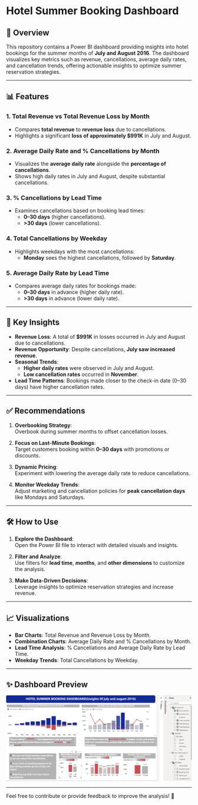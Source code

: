 # Hotel Summer Booking Dashboard

## 🏨 Overview
This repository contains a Power BI dashboard providing insights into hotel bookings for the summer months of **July and August 2016**. The dashboard visualizes key metrics such as revenue, cancellations, average daily rates, and cancellation trends, offering actionable insights to optimize summer reservation strategies.

---

## 📊 Features

### 1. **Total Revenue vs Total Revenue Loss by Month**
   - Compares **total revenue** to **revenue loss** due to cancellations.
   - Highlights a significant **loss of approximately $991K** in July and August.

### 2. **Average Daily Rate and % Cancellations by Month**
   - Visualizes the **average daily rate** alongside the **percentage of cancellations**.
   - Shows high daily rates in July and August, despite substantial cancellations.

### 3. **% Cancellations by Lead Time**
   - Examines cancellations based on booking lead times:  
     - **0–30 days** (higher cancellations).  
     - **>30 days** (lower cancellations).

### 4. **Total Cancellations by Weekday**
   - Highlights weekdays with the most cancellations:
     - **Monday** sees the highest cancellations, followed by **Saturday**.

### 5. **Average Daily Rate by Lead Time**
   - Compares average daily rates for bookings made:
     - **0–30 days** in advance (higher daily rate).  
     - **>30 days** in advance (lower daily rate).

---

## 🔑 Key Insights
- **Revenue Loss**: A total of **$991K** in losses occurred in July and August due to cancellations.
- **Revenue Opportunity**: Despite cancellations, **July saw increased revenue**.
- **Seasonal Trends**:  
  - **Higher daily rates** were observed in July and August.  
  - **Low cancellation rates** occurred in **November**.
- **Lead Time Patterns**: Bookings made closer to the check-in date (0–30 days) have higher cancellation rates.

---

## ✅ Recommendations
1. **Overbooking Strategy**:  
   Overbook during summer months to offset cancellation losses.

2. **Focus on Last-Minute Bookings**:  
   Target customers booking within **0–30 days** with promotions or discounts.

3. **Dynamic Pricing**:  
   Experiment with lowering the average daily rate to reduce cancellations.

4. **Monitor Weekday Trends**:  
   Adjust marketing and cancellation policies for **peak cancellation days** like Mondays and Saturdays.

---

## 🛠️ How to Use
1. **Explore the Dashboard**:  
   Open the Power BI file to interact with detailed visuals and insights.
   
2. **Filter and Analyze**:  
   Use filters for **lead time**, **months**, and **other dimensions** to customize the analysis.

3. **Make Data-Driven Decisions**:  
   Leverage insights to optimize reservation strategies and increase revenue.

---

## 📈 Visualizations
- **Bar Charts**: Total Revenue and Revenue Loss by Month.
- **Combination Charts**: Average Daily Rate and % Cancellations by Month.
- **Lead Time Analysis**: % Cancellations and Average Daily Rate by Lead Time.
- **Weekday Trends**: Total Cancellations by Weekday.

---

## ✨ Dashboard Preview
![Dashboard Preview](hotel.png)

---

Feel free to contribute or provide feedback to improve the analysis! 🚀
